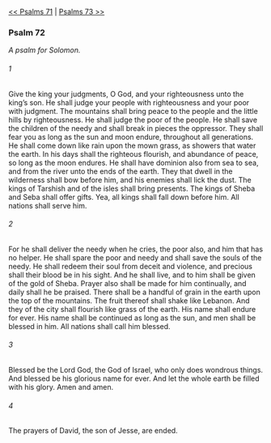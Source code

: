 [<< Psalms 71](Psalms%2071.md)  |  [Psalms 73 >>](Psalms%2073.md)

### Psalm 72

*A psalm for Solomon.*

###### 1
Give the king your judgments, O God, and your righteousness unto the king’s son. He shall judge your people with righteousness and your poor with judgment. The mountains shall bring peace to the people and the little hills by righteousness. He shall judge the poor of the people. He shall save the children of the needy and shall break in pieces the oppressor. They shall fear you as long as the sun and moon endure, throughout all generations. He shall come down like rain upon the mown grass, as showers that water the earth. In his days shall the righteous flourish, and abundance of peace, so long as the moon endures. He shall have dominion also from sea to sea, and from the river unto the ends of the earth. They that dwell in the wilderness shall bow before him, and his enemies shall lick the dust. The kings of Tarshish and of the isles shall bring presents. The kings of Sheba and Seba shall offer gifts. Yea, all kings shall fall down before him. All nations shall serve him.

###### 2
For he shall deliver the needy when he cries, the poor also, and him that has no helper. He shall spare the poor and needy and shall save the souls of the needy. He shall redeem their soul from deceit and violence, and precious shall their blood be in his sight. And he shall live, and to him shall be given of the gold of Sheba. Prayer also shall be made for him continually, and daily shall he be praised. There shall be a handful of grain in the earth upon the top of the mountains. The fruit thereof shall shake like Lebanon. And they of the city shall flourish like grass of the earth. His name shall endure for ever. His name shall be continued as long as the sun, and men shall be blessed in him. All nations shall call him blessed.

###### 3
Blessed be the Lord God, the God of Israel, who only does wondrous things. And blessed be his glorious name for ever. And let the whole earth be filled with his glory. Amen and amen.

###### 4
The prayers of David, the son of Jesse, are ended.